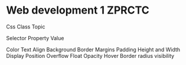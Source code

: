 # Web development 1 ZPRCTC

Css Class Topic

  Selector
  Property
  Value

  Color
  Text Align
  Background
  Border
  Margins
  Padding
  Height and Width
  Display
  Position
  Overflow
  Float
  Opacity
  Hover
  Border radius
  visibility
